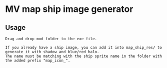 # MV map ship image generator
## Usage
```
Drag and drop mod folder to the exe file.

If you already have a ship image, you can add it into map_ship_res/ to generate it with shadow and blue/red halo.
The name must be matching with the ship sprite name in the folder with the added prefix "map_icon_".
```
